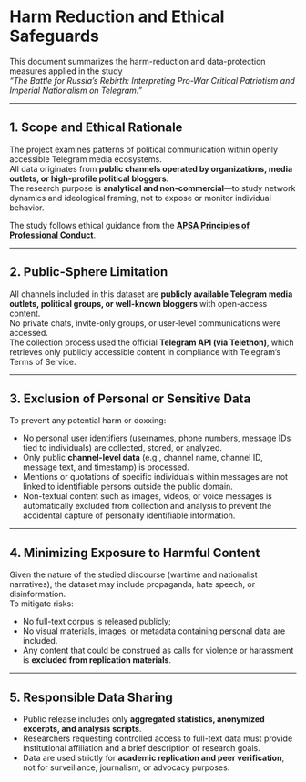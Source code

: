 # Harm Reduction and Ethical Safeguards

This document summarizes the harm-reduction and data-protection measures applied in the study  
*“The Battle for Russia’s Rebirth: Interpreting Pro-War Critical Patriotism and Imperial Nationalism on Telegram.”*

---

## 1. Scope and Ethical Rationale
The project examines patterns of political communication within openly accessible Telegram media ecosystems.  
All data originates from **public channels operated by organizations, media outlets, or high-profile political bloggers**.  
The research purpose is **analytical and non-commercial**—to study network dynamics and ideological framing, not to expose or monitor individual behavior.  

The study follows ethical guidance from the **[APSA Principles of Professional Conduct](https://apsanet.org/Portals/54/diversity%20and%20inclusion%20prgms/Ethics/APSA%20Ethics%20Guide%20-%20Final%20-%20February2022_Council%20Approved.pdf?ver=5mQAFYQz3xLhbd4OkQWg6Q%3D%3D#:~:text=General%20Principles:,and%20presentations%20of%20their%20work.)**.

---

## 2. Public-Sphere Limitation
All channels included in this dataset are **publicly available Telegram media outlets, political groups, or well-known bloggers** with open-access content.  
No private chats, invite-only groups, or user-level communications were accessed.  
The collection process used the official **Telegram API (via Telethon)**, which retrieves only publicly accessible content in compliance with Telegram’s Terms of Service.

---

## 3. Exclusion of Personal or Sensitive Data
To prevent any potential harm or doxxing:
- No personal user identifiers (usernames, phone numbers, message IDs tied to individuals) are collected, stored, or analyzed.  
- Only public **channel-level data** (e.g., channel name, channel ID, message text, and timestamp) is processed.  
- Mentions or quotations of specific individuals within messages are not linked to identifiable persons outside the public domain.
- Non-textual content such as images, videos, or voice messages is automatically excluded from collection and analysis to prevent the accidental capture of personally identifiable information.


---

## 4. Minimizing Exposure to Harmful Content
Given the nature of the studied discourse (wartime and nationalist narratives), the dataset may include propaganda, hate speech, or disinformation.  
To mitigate risks:
- No full-text corpus is released publicly;   
- No visual materials, images, or metadata containing personal data are included.  
- Any content that could be construed as calls for violence or harassment is **excluded from replication materials**.

---


## 5. Responsible Data Sharing
- Public release includes only **aggregated statistics, anonymized excerpts, and analysis scripts**.  
- Researchers requesting controlled access to full-text data must provide institutional affiliation and a brief description of research goals.  
- Data are used strictly for **academic replication and peer verification**, not for surveillance, journalism, or advocacy purposes.
